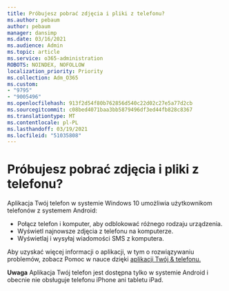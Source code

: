 ```yaml
---
title: Próbujesz pobrać zdjęcia i pliki z telefonu?
ms.author: pebaum
author: pebaum
manager: dansimp
ms.date: 03/16/2021
ms.audience: Admin
ms.topic: article
ms.service: o365-administration
ROBOTS: NOINDEX, NOFOLLOW
localization_priority: Priority
ms.collection: Adm_O365
ms.custom:
- "9795"
- "9005496"
ms.openlocfilehash: 913f2d54f80b762856d540c22d02c27e5a77d2cb
ms.sourcegitcommit: c08bed4071baa3bb5879496df3ed44fb828c8367
ms.translationtype: MT
ms.contentlocale: pl-PL
ms.lasthandoff: 03/19/2021
ms.locfileid: "51035808"
---
```

# <a name="are-you-trying-to-download-photos-and-files-from-your-phone"></a>Próbujesz pobrać zdjęcia i pliki z telefonu?

Aplikacja Twój telefon w systemie Windows 10 umożliwia użytkownikom telefonów z systemem Android:

- Połącz telefon i komputer, aby odblokować różnego rodzaju urządzenia.
- Wyświetl najnowsze zdjęcia z telefonu na komputerze.
- Wyświetlaj i wysyłaj wiadomości SMS z komputera.

Aby uzyskać więcej informacji o aplikacji, w tym o rozwiązywaniu problemów, zobacz Pomoc w nauce dzięki [aplikacji Twój & telefonu.](https://support.microsoft.com/your-phone-app)

**Uwaga** Aplikacja Twój telefon jest dostępna tylko w systemie Android i obecnie nie obsługuje telefonu iPhone ani tabletu iPad.
